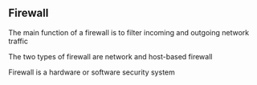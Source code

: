 <h2>Firewall </h2>
<p> The main function of a firewall is to filter incoming and outgoing network traffic</p>
<p> The two types of firewall are network and host-based firewall</p>
<p> Firewall is a hardware or software security system </p>
